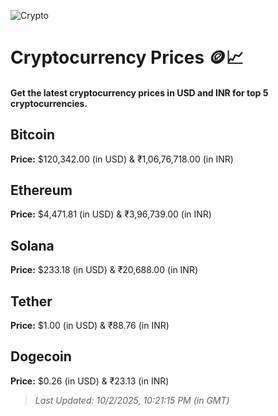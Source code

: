 
![Crypto](https://www.techguide.com.au/wp-content/uploads/2020/11/crypto3.jpeg)

# Cryptocurrency Prices 🪙📈

#### Get the latest cryptocurrency prices in USD and INR for top 5 cryptocurrencies.

## Bitcoin

**Price:** $120,342.00 (in USD) & ₹1,06,76,718.00 (in INR)

## Ethereum

**Price:** $4,471.81 (in USD) & ₹3,96,739.00 (in INR)

## Solana

**Price:** $233.18 (in USD) & ₹20,688.00 (in INR)

## Tether

**Price:** $1.00 (in USD) & ₹88.76 (in INR)

## Dogecoin

**Price:** $0.26 (in USD) & ₹23.13 (in INR)

> _Last Updated: 10/2/2025, 10:21:15 PM (in GMT)_
